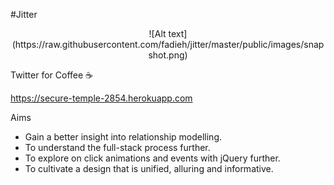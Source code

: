 #Jitter

<center>![Alt text](https://raw.githubusercontent.com/fadieh/jitter/master/public/images/snapshot.png)</center>

Twitter for Coffee :coffee:

https://secure-temple-2854.herokuapp.com

Aims

- Gain a better insight into relationship modelling.
- To understand the full-stack process further.
- To explore on click animations and events with jQuery further.
- To cultivate a design that is unified, alluring and informative.
